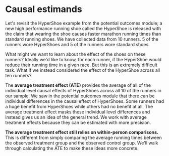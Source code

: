 
# Causal estimands

Let's revisit the HyperShoe example from the potential outcomes module; a new high performance running shoe called the HyperShoe is released with the claim that wearing the shoe causes faster marathon running times than standard running shoes. We have collected data from 10 runners. 5 of the runners wore HyperShoes and 5 of the runners wore standard shoes.

What might we want to learn about the effect of the shoes on these runners? Ideally we'd like to know, for each runner, if the HyperShoe would reduce their running time in a given race. But this is an extremely difficult task. What if we instead considered the effect of the HyperShoe across all ten runners? 

The **average treatment effect (ATE)** provides the average of all of the individual level causal effects of HyperShoes across all 10 of the runners in our sample. We saw in the potential outcomes module that there can be individual differences in the causal effect of HyperShoes. Some runners had a huge benefit from HyperShoes while others had no benefit at all. The average treatment effect masks these individual level differences and instead gives us an idea of the general trend. We work with average treatment effects because they can be estimated with more precision.

**The average treatment effect still relies on within-person comparisons.** This is different from simply comparing the average running times between the observed treatment group and the observed control group. We'll walk through calculating the ATE to make these ideas more concrete.

<br>

